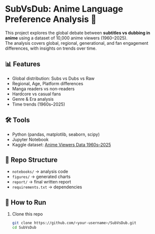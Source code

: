 # SubVsDub: Anime Language Preference Analysis 🎌

This project explores the global debate between **subtitles vs dubbing in anime** using a dataset of 10,000 anime viewers (1960–2025).  
The analysis covers global, regional, generational, and fan engagement differences, with insights on trends over time.  

## 📊 Features
- Global distribution: Subs vs Dubs vs Raw
- Regional, Age, Platform differences
- Manga readers vs non-readers
- Hardcore vs casual fans
- Genre & Era analysis
- Time trends (1960s–2025)

## 🛠️ Tools
- Python (pandas, matplotlib, seaborn, scipy)
- Jupyter Notebook
- Kaggle dataset: [Anime Viewers Data 1960s–2025](https://www.kaggle.com/datasets/mikeytracegod/anime-viewers-data-1960s2025-10k)

## 📂 Repo Structure
- `notebooks/` → analysis code
- `figures/` → generated charts
- `report/` → final written report
- `requirements.txt` → dependencies

## 🚀 How to Run
1. Clone this repo  
   ```bash
   git clone https://github.com/<your-username>/SubVsDub.git
   cd SubVsDub
